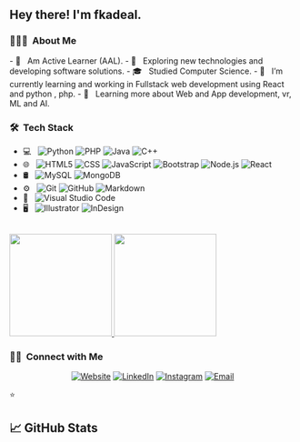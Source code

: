 
<h2> Hey there! I'm fkadeal.</h2>

<h3> 👨🏻‍💻 &nbsp;About Me </h3>
- 🤔 &nbsp; Am Active Learner (AAL).
- 🤔 &nbsp; Exploring new technologies and developing software solutions.
- 🎓 &nbsp; Studied Computer Science.
- 💼 &nbsp;  I’m currently learning and working in Fullstack web development using React and python , php.
- 🌱 &nbsp; Learning more about Web and App development, vr, ML and AI. 

<h3> 🛠 &nbsp;Tech Stack</h3>

- 💻 &nbsp;
  ![Python](https://img.shields.io/badge/-Python-333333?style=flat&logo=python)
  ![PHP](https://img.shields.io/badge/-php-333333?style=flat&logo=php)
  ![Java](https://img.shields.io/badge/-Java-333333?style=flat&logo=Java&logoColor=007396)
  ![C++](https://img.shields.io/badge/-C++-333333?style=flat&logo=C%2B%2B&logoColor=00599C) 
- 🌐 &nbsp;
  ![HTML5](https://img.shields.io/badge/-HTML5-333333?style=flat&logo=HTML5)
  ![CSS](https://img.shields.io/badge/-CSS-333333?style=flat&logo=CSS3&logoColor=1572B6)
  ![JavaScript](https://img.shields.io/badge/-JavaScript-333333?style=flat&logo=javascript)
  ![Bootstrap](https://img.shields.io/badge/-Bootstrap-333333?style=flat&logo=bootstrap&logoColor=563D7C)
  ![Node.js](https://img.shields.io/badge/-Node.js-333333?style=flat&logo=node.js)
  ![React](https://img.shields.io/badge/-React-333333?style=flat&logo=react)
- 🛢 &nbsp;
  ![MySQL](https://img.shields.io/badge/-MySQL-333333?style=flat&logo=mysql)
  ![MongoDB](https://img.shields.io/badge/-MongoDB-333333?style=flat&logo=mongodb)
- ⚙️ &nbsp;
  ![Git](https://img.shields.io/badge/-Git-333333?style=flat&logo=git)
  ![GitHub](https://img.shields.io/badge/-GitHub-333333?style=flat&logo=github)
  ![Markdown](https://img.shields.io/badge/-Markdown-333333?style=flat&logo=markdown)
- 🔧 &nbsp;
  ![Visual Studio Code](https://img.shields.io/badge/-Visual%20Studio%20Code-333333?style=flat&logo=visual-studio-code&logoColor=007ACC) 
- 🖥 &nbsp;
  ![Illustrator](https://img.shields.io/badge/-Illustrator-333333?style=flat&logo=adobe-illustrator) 
  ![InDesign](https://img.shields.io/badge/-InDesign-333333?style=flat&logo=adobe-indesign)

<br/>

<a href="https://github.com/fkadeal">
  <img height="180em" src="https://github-readme-stats.vercel.app/api?username=fkadeal&theme=buefy&show_icons=true" />
  <img height="180em" src="https://github-readme-stats.vercel.app/api/top-langs/?username=fkadeal&theme=buefy&layout=compact" />
</a>

<br/>

<h3> 🤝🏻 &nbsp;Connect with Me </h3>

<p align="center">
<a href="fkadeal.com"><img alt="Website" src="https://img.shields.io/badge/fkadeal-blue?style=flat-square&logo=google-chrome"></a>
  <a href="https://www.linkedin.com/in/fkadeal/"><img alt="LinkedIn" src="https://img.shields.io/badge/LinkedIn-fkadeal-blue?style=flat-square&logo=linkedin"></a>
<a href="https://www.instagram.com/infkadeal/"><img alt="Instagram" src="https://img.shields.io/badge/fkadeal-blue?style=flat-square&logo=instagram"></a>
<a href="infkadeal@gmail.com"><img alt="Email" src="https://img.shields.io/badge/infkadeal@gmail.com-blue?style=flat-square&logo=gmail"></a>
</p>

⭐️  

## &#x1f4c8; GitHub Stats
